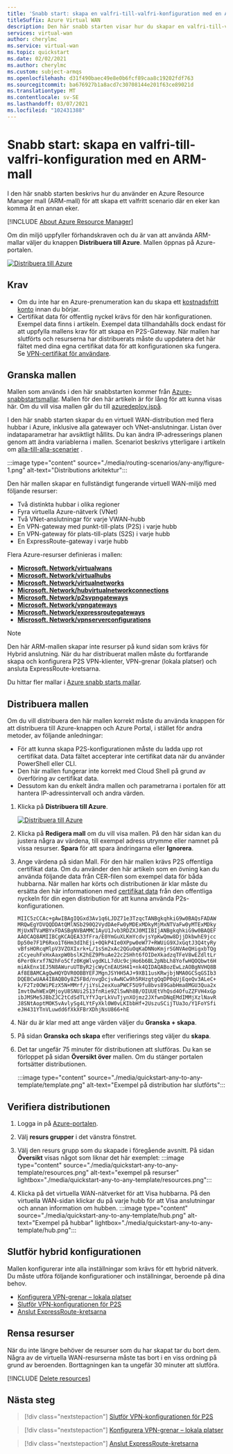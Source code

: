 ```yaml
---
title: 'Snabb start: skapa en valfri-till-valfri-konfiguration med en ARM-mall'
titleSuffix: Azure Virtual WAN
description: Den här snabb starten visar hur du skapar en valfri-till-valfri-konfiguration med hjälp av en Azure Resource Manager-mall (ARM-mall).
services: virtual-wan
author: cherylmc
ms.service: virtual-wan
ms.topic: quickstart
ms.date: 02/02/2021
ms.author: cherylmc
ms.custom: subject-armqs
ms.openlocfilehash: d31f490baec49e8e0b6fcf89caa8c19202fdf763
ms.sourcegitcommit: ba676927b1a8acd7c30708144e201f63ce89021d
ms.translationtype: MT
ms.contentlocale: sv-SE
ms.lasthandoff: 03/07/2021
ms.locfileid: "102431388"
---
```

# <a name="quickstart-create-an-any-to-any-configuration-using-an-arm-template"></a>Snabb start: skapa en valfri-till-valfri-konfiguration med en ARM-mall

I den här snabb starten beskrivs hur du använder en Azure Resource Manager mall (ARM-mall) för att skapa ett valfritt scenario där en eker kan komma åt en annan eker.

[!INCLUDE [About Azure Resource Manager](../../includes/resource-manager-quickstart-introduction.md)]

Om din miljö uppfyller förhandskraven och du är van att använda ARM-mallar väljer du knappen **Distribuera till Azure**. Mallen öppnas på Azure-portalen.

[![Distribuera till Azure](../media/template-deployments/deploy-to-azure.svg)](https://portal.azure.com/#create/Microsoft.Template/uri/https%3a%2f%2fraw.githubusercontent.com%2fAzure%2fazure-quickstart-templates%2fmaster%2f201-virtual-wan-with-all-gateways%2fazuredeploy.json)

## <a name="prerequisites"></a>Krav

* Om du inte har en Azure-prenumeration kan du skapa ett [kostnadsfritt konto](https://azure.microsoft.com/free/?WT.mc_id=A261C142F) innan du börjar.
* Certifikat data för offentlig nyckel krävs för den här konfigurationen. Exempel data finns i artikeln. Exempel data tillhandahålls dock endast för att uppfylla mallens krav för att skapa en P2S-Gateway. När mallen har slutförts och resurserna har distribuerats måste du uppdatera det här fältet med dina egna certifikat data för att konfigurationen ska fungera. Se [VPN-certifikat för användare](certificates-point-to-site.md#cer).

## <a name="review-the-template"></a><a name="review"></a>Granska mallen

Mallen som används i den här snabbstarten kommer från [Azure-snabbstartsmallar](https://azure.microsoft.com/resources/templates/201-virtual-wan-with-all-gateways). Mallen för den här artikeln är för lång för att kunna visas här. Om du vill visa mallen går du till [azuredeploy.jspå](https://github.com/Azure/azure-quickstart-templates/blob/master/201-virtual-wan-with-all-gateways/azuredeploy.json).

I den här snabb starten skapar du en virtuell WAN-distribution med flera hubbar i Azure, inklusive alla gatewayer och VNet-anslutningar. Listan över indataparametrar har avsiktligt hållits. Du kan ändra IP-adresserings planen genom att ändra variablerna i mallen. Scenariot beskrivs ytterligare i artikeln om [alla-till-alla-scenarier](scenario-any-to-any.md) .

:::image type="content" source="./media/routing-scenarios/any-any/figure-1.png" alt-text="Distributions arkitektur":::

Den här mallen skapar en fullständigt fungerande virtuell WAN-miljö med följande resurser:

* Två distinkta hubbar i olika regioner
* Fyra virtuella Azure-nätverk (VNet)
* Två VNet-anslutningar för varje VWAN-hubb
* En VPN-gateway med punkt-till-plats (P2S) i varje hubb
* En VPN-gateway för plats-till-plats (S2S) i varje hubb
* En ExpressRoute-gateway i varje hubb

Flera Azure-resurser definieras i mallen:

* [**Microsoft. Network/virtualwans**](/azure/templates/microsoft.network/virtualwans)
* [**Microsoft. Network/virtualhubs**](/azure/templates/microsoft.network/virtualhubs)
* [**Microsoft. Network/virtualnetworks**](/azure/templates/microsoft.network/virtualnetworks)
* [**Microsoft. Network/hubvirtualnetworkconnections**](/azure/templates/microsoft.network/virtualhubs/hubvirtualnetworkconnections)
* [**Microsoft. Network/p2svpngateways**](/azure/templates/microsoft.network/p2svpngateways)
* [**Microsoft. Network/vpngateways**](/azure/templates/microsoft.network/vpngateways) 
* [**Microsoft. Network/expressroutegateways**](/azure/templates/microsoft.network/expressroutegateways)
* [**Microsoft. Network/vpnserverconfigurations**](/azure/templates/microsoft.network/vpnserverconfigurations)

>[!NOTE]
> Den här ARM-mallen skapar inte resurser på kund sidan som krävs för Hybrid anslutning. När du har distribuerat mallen måste du fortfarande skapa och konfigurera P2S VPN-klienter, VPN-grenar (lokala platser) och ansluta ExpressRoute-kretsarna.
>

Du hittar fler mallar i [Azure snabb starts mallar](https://azure.microsoft.com/resources/templates/?resourceType=Microsoft.Network&pageNumber=1&sort=Popular).

## <a name="deploy-the-template"></a><a name="deploy"></a>Distribuera mallen

Om du vill distribuera den här mallen korrekt måste du använda knappen för att distribuera till Azure-knappen och Azure Portal, i stället för andra metoder, av följande anledningar:

* För att kunna skapa P2S-konfigurationen måste du ladda upp rot certifikat data. Data fältet accepterar inte certifikat data när du använder PowerShell eller CLI.
* Den här mallen fungerar inte korrekt med Cloud Shell på grund av överföring av certifikat data.
* Dessutom kan du enkelt ändra mallen och parametrarna i portalen för att hantera IP-adressintervall och andra värden.

1. Klicka på **Distribuera till Azure**.

   [![Distribuera till Azure](../media/template-deployments/deploy-to-azure.svg)](https://portal.azure.com/#create/Microsoft.Template/uri/https%3a%2f%2fraw.githubusercontent.com%2fAzure%2fazure-quickstart-templates%2fmaster%2f201-virtual-wan-with-all-gateways%2fazuredeploy.json)
1. Klicka på **Redigera mall** om du vill visa mallen. På den här sidan kan du justera några av värdena, till exempel adress utrymme eller namnet på vissa resurser. **Spara** för att spara ändringarna eller **Ignorera**.
1. Ange värdena på sidan Mall. För den här mallen krävs P2S offentliga certifikat data. Om du använder den här artikeln som en övning kan du använda följande data från CER-filen som exempel data för båda hubbarna. När mallen har körts och distributionen är klar måste du ersätta den här informationen med [certifikat data](certificates-point-to-site.md#cer) från den offentliga nyckeln för din egen distribution för att kunna använda P2s-konfigurationen.

   ```certificate-data
   MIIC5zCCAc+gAwIBAgIQGxd3Av1q6LJDZ71e3TzqcTANBgkqhkiG9w0BAQsFADAW
   MRQwEgYDVQQDDAtQMlNSb290Q2VydDAeFw0yMDExMDkyMjMxNTVaFw0yMTExMDky
   MjUxNTVaMBYxFDASBgNVBAMMC1AyU1Jvb3RDZXJ0MIIBIjANBgkqhkiG9w0BAQEF
   AAOCAQ8AMIIBCgKCAQEA33fFra/E0YmGuXLKmYcdvjsYpKwQmw8DjjDkbwhE9jcc
   Dp50e7F1P6Rxo1T6Hm3dIhEji+0QkP4Ie0XPpw0eW77+RWUiG9XJxGqtJ3Q4tyRy
   vBfsHORcqMlpV3VZOXIxrk+L/1sSm2xAc2QGuOqKaDNNoKmjrSGNVAeQHigxbTQg
   zCcyeuhFxHxAaxpW0bslK2hEZ9PhuAe22c2SHht6fOIDeXkadzqTFeV8wEZdltLr
   6Per0krxf7N2hFo5Cfz0KgWlvgdKLL7dUc9cjHo6b6BL2pNbLh8YofwHQOQbwt6H
   miAkEnx1EJ5N8AWuruUTByR2jcWyCnEAUSH41+nk4QIDAQABozEwLzAOBgNVHQ8B
   Af8EBAMCAgQwHQYDVR0OBBYEFJMgnJSYHH5AJ+9XB11usKRwjbjNMA0GCSqGSIb3
   DQEBCwUAA4IBAQBOy8Z5FBd/nvgDcjvAwNCw9h5RHzgtgQqDP0qUjEqeQv3ALeC+
   k/F2Tz0OWiPEzX5N+MMrf/jiYsL2exXuaPWCF5U9fu8bvs89GabHma8MGU3Qua2x
   Imvt0whWExQMjoyU8SNUi2S13fnRie9ZlSwNh8B/OIUUEtVhQsd4OfuZZFVH4xGp
   ibJMSMe5JBbZJC2tCdSdTLYfYJqrLkVuTjynXOjmz2JXfwnDNqEMdIMMjXzlNavR
   J8SNtAoptMOK5vAvlySg4LYtFyXkl0W0vLKIbbHf+2UszuSCijTUa3o/Y1FoYSfi
   eJH431YTnVLuwdd6fXkXFBrXDhjNsU866+hE
   ```

1. När du är klar med att ange värden väljer du **Granska + skapa**.
1. På sidan **Granska och skapa** efter verifierings steg väljer du **skapa**.
1. Det tar ungefär 75 minuter för distributionen att slutföras. Du kan se förloppet på sidan **Översikt över** mallen.  Om du stänger portalen fortsätter distributionen.

   :::image type="content" source="./media/quickstart-any-to-any-template/template.png" alt-text="Exempel på distribution har slutförts":::

## <a name="validate-the-deployment"></a><a name="validate"></a>Verifiera distributionen

1. Logga in på [Azure-portalen](https://portal.azure.com).
1. Välj **resurs grupper** i det vänstra fönstret.
1. Välj den resurs grupp som du skapade i föregående avsnitt. På sidan **Översikt** visas något som liknar det här exemplet: :::image type="content" source="./media/quickstart-any-to-any-template/resources.png" alt-text="exempel på resurser" lightbox="./media/quickstart-any-to-any-template/resources.png":::

1. Klicka på det virtuella WAN-nätverket för att Visa hubbarna. På den virtuella WAN-sidan klickar du på varje hubb för att Visa anslutningar och annan information om hubben.
   :::image type="content" source="./media/quickstart-any-to-any-template/hub.png" alt-text="Exempel på hubbar" lightbox="./media/quickstart-any-to-any-template/hub.png":::

## <a name="complete-the-hybrid-configuration"></a><a name="complete"></a>Slutför hybrid konfigurationen

Mallen konfigurerar inte alla inställningar som krävs för ett hybrid nätverk. Du måste utföra följande konfigurationer och inställningar, beroende på dina behov.

* [Konfigurera VPN-grenar – lokala platser](virtual-wan-site-to-site-portal.md#site)
* [Slutför VPN-konfigurationen för P2S](virtual-wan-point-to-site-portal.md)
* [Anslut ExpressRoute-kretsarna](virtual-wan-expressroute-portal.md)

## <a name="clean-up-resources"></a>Rensa resurser

När du inte längre behöver de resurser som du har skapat tar du bort dem. Några av de virtuella WAN-resurserna måste tas bort i en viss ordning på grund av beroenden. Borttagningen kan ta ungefär 30 minuter att slutföra.

[!INCLUDE [Delete resources](../../includes/virtual-wan-resource-cleanup.md)]

## <a name="next-steps"></a>Nästa steg

> [!div class="nextstepaction"]
> [Slutför VPN-konfigurationen för P2S](virtual-wan-point-to-site-portal.md)

> [!div class="nextstepaction"]
> [Konfigurera VPN-grenar – lokala platser](virtual-wan-site-to-site-portal.md#site)

> [!div class="nextstepaction"]
> [Anslut ExpressRoute-kretsarna](virtual-wan-expressroute-portal.md)
